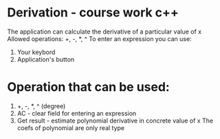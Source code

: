 # Derivation - course work c++
 The application can calculate the derivative of a particular value of x
 Allowed operations: +, -, *, ^
 To enter an expression you can use:
   1. Your keybord
   2. Application's button
# Operation that can be used:
   1. +, -, *, ^ (degree)
   2. AC - clear field for entering an expression
   3. Get result - estimate polynomial derivative in concrete value of x
 The coefs of polynomial are only real type
